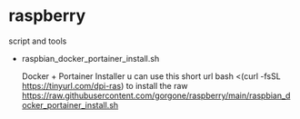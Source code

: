# raspberry
script and tools



- raspbian_docker_portainer_install.sh

  Docker + Portainer Installer
  u can use this short url
  bash <(curl -fsSL https://tinyurl.com/dpi-ras)
  to install the raw
  https://raw.githubusercontent.com/gorgone/raspberry/main/raspbian_docker_portainer_install.sh

